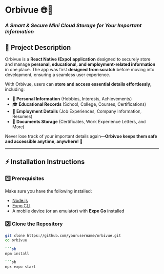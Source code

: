 
# **Orbivue** 🌐📂  
### *A Smart & Secure Mini Cloud Storage for Your Important Information*  

## **📌 Project Description**  
Orbivue is a **React Native (Expo) application** designed to securely store and manage **personal, educational, and employment-related information** in one place. The app was first **designed from scratch** before moving into development, ensuring a seamless user experience.  

With Orbivue, users can **store and access essential details effortlessly**, including:  
- 📌 **Personal Information** (Hobbies, Interests, Achievements)  
- 🎓 **Educational Records** (School, College, Courses, Certifications)  
- 💼 **Employment Details** (Job Experiences, Company Information, Resumes)  
- 📑 **Documents Storage** (Certificates, Work Experience Letters, and More)  

Never lose track of your important details again—**Orbivue keeps them safe and accessible anytime, anywhere!** 🚀  

---

## **⚡ Installation Instructions**  

### **1️⃣ Prerequisites**  
Make sure you have the following installed:  
- [Node.js](https://nodejs.org/)  
- [Expo CLI](https://docs.expo.dev/get-started/installation/)  
- A mobile device (or an emulator) with **Expo Go** installed  

### **2️⃣ Clone the Repository**  
```sh
git clone https://github.com/yourusername/orbivue.git
cd orbivue

```sh
npm install

```sh
npx expo start
